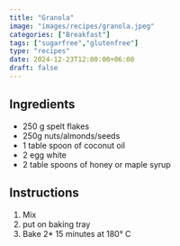```yaml
---
title: "Granola"
image: "images/recipes/granola.jpeg"
categories: ["Breakfast"]
tags: ["sugarfree","glutenfree"]
type: "recipes"
date: 2024-12-23T12:00:00+06:00
draft: false
---
```


## Ingredients

* 250 g spelt flakes
* 250g nuts/almonds/seeds
* 1 table spoon of coconut oil
* 2 egg white
* 2 table spoons of honey or maple syrup

## Instructions

1. Mix
2. put on baking tray
3. Bake 2* 15 minutes at 180° C
